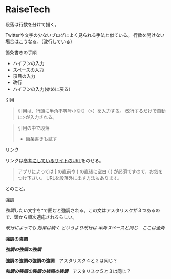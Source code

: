 # RaiseTech
段落は行数を分けて描く。

Twitterや文字の少ないブログによく見られる手法と似ている。
行数を開けない場合はこうなる。（改行している）

箇条書きの手順

- ハイフンの入力
- スペースの入力
- 項目の入力
- 改行
- ハイフンの入力(始めに戻る）

引用

>引用は、行頭に半角不等号小なり（>）を入力する。
>改行するだけで自動に>が入力される。

>引用の中で段落
>- 箇条書きも試す
 
リンク

リンクは[参考にしているサイトのURL](https://www.markdown.jp/syntax/)をのせる。
>アプリによっては [ の直前や ) の直後に空白 ( ) が必須ですので、お気をつけ下さい。
>URLを段落外に出す方法もあります。

とのこと。

強調

*強調*したい文字を*で囲むと強調される。この文はアスタリスクが３つあるので、頭から順次適応されるらしい。

*改行によっても
効果は続く というより改行は 半角スペースと同じ　ここは全角*

**強調の強調**

***強調の強調の強調***

****強調の強調の強調の強調****　アスタリスク４と２は同じ？

*****強調の強調の強調の強調の強調*****　アスタリスク５と３は同じ？

